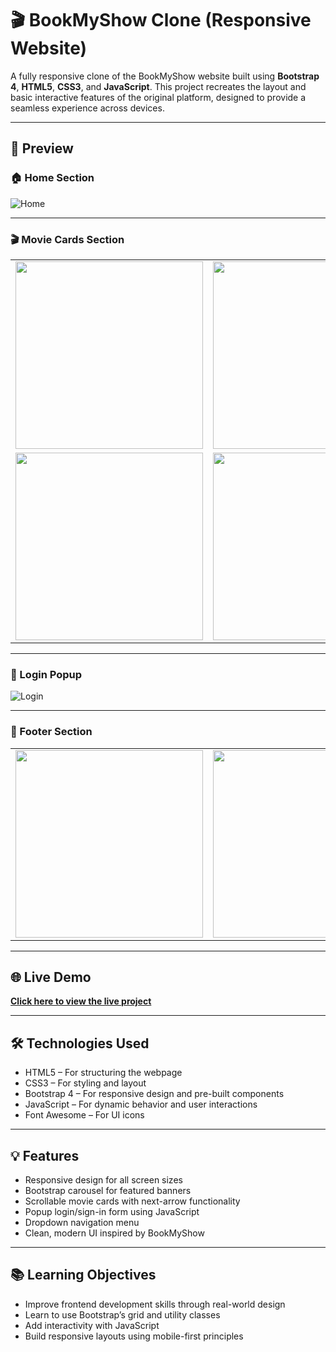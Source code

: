 # 🎬 BookMyShow Clone (Responsive Website)

A fully responsive clone of the BookMyShow website built using **Bootstrap 4**, **HTML5**, **CSS3**, and **JavaScript**. This project recreates the layout and basic interactive features of the original platform, designed to provide a seamless experience across devices.

---

## 📸 Preview

### 🏠 Home Section
![Home](.Images/Header.png)

---

### 🎬 Movie Cards Section

<table>
  <tr>
    <td><img src=".Images/Card1.png" width="300"/></td>
    <td><img src=".Images/Card2.png" width="300"/></td>
  </tr>
  <tr>
    <td><img src=".Images/Card3.png" width="300"/></td>
    <td><img src=".Images/Card4.png" width="300"/></td>
  </tr>
</table>

---

### 🔐 Login Popup
![Login](.Images/LogIn.png)

---

### 🔻 Footer Section

<table>
  <tr>
    <td><img src=".Images/Footer1.png" width="300"/></td>
    <td><img src=".Images/Footer2.png" width="300"/></td>
  </tr>
</table>



---

## 🌐 Live Demo

**[Click here to view the live project](https://vidushi-coder.github.io/BookMyShow-Clone/BookMyShow.html)**  

---

## 🛠️ Technologies Used

- HTML5 – For structuring the webpage
- CSS3 – For styling and layout
- Bootstrap 4 – For responsive design and pre-built components
- JavaScript – For dynamic behavior and user interactions
- Font Awesome – For UI icons

---

## 💡 Features

- Responsive design for all screen sizes
- Bootstrap carousel for featured banners
- Scrollable movie cards with next-arrow functionality
- Popup login/sign-in form using JavaScript
- Dropdown navigation menu
- Clean, modern UI inspired by BookMyShow

---

## 📚 Learning Objectives

- Improve frontend development skills through real-world design
- Learn to use Bootstrap’s grid and utility classes
- Add interactivity with JavaScript
- Build responsive layouts using mobile-first principles
